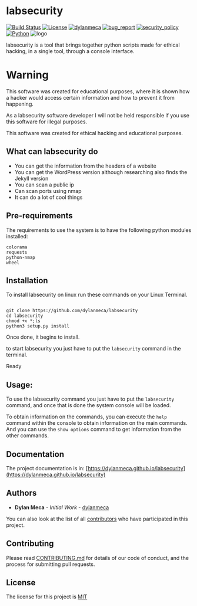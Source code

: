 # labsecurity
[![Build Status](https://img.shields.io/github/stars/dylanmeca/labsecurity.svg)](https://github.com/dylanmeca/labsecurity)
[![License](https://img.shields.io/github/license/dylanmeca/labsecurity.svg)](https://github.com/dylanmeca/labsecurity/blob/main/LICENSE)
[![dylanmeca](https://img.shields.io/badge/author-dylanmeca-green.svg)](https://github.com/dylanmeca)
[![bug_report](https://img.shields.io/badge/bug-report-red.svg)](https://github.com/dylanmeca/labsecurity/blob/main/.github/ISSUE_TEMPLATE/bug_report.md)
[![security_policy](https://img.shields.io/badge/security-policy-cyan.svg)](https://github.com/meca/labsecurity/blob/main/.github/SECURITY.md)
[![Python](https://img.shields.io/badge/language-Python%20-yellow.svg)](https://www.python.org)
![logo](https://raw.githubusercontent.com/dylanmeca/labsecurity/main/.github/icon.jpg)

labsecurity is a tool that brings together python scripts made for ethical hacking, in a single tool, through a console interface.

# Warning

This software was created for educational purposes, where it is shown how a hacker would access certain information and how to prevent it from happening.

As a labsecurity software developer I will not be held responsible if you use this software for illegal purposes. 

This software was created for ethical hacking and educational purposes.

## What can labsecurity do

* You can get the information from the headers of a website
* You can get the WordPress version although researching also finds the Jekyll version
* You can scan a public ip
* Can scan ports using nmap
* It can do a lot of cool things

## Pre-requirements

The requirements to use the system is to have the following python modules installed:

```text
colorama
requests
python-nmap
wheel
```

## Installation

To install labsecurity on linux run these commands on your Linux Terminal.

```shell

git clone https://github.com/dylanmeca/labsecurity
cd labsecurity
chmod +x *;ls
python3 setup.py install

```

Once done, it begins to install.

to start labsecurity you just have to put the ``` labsecurity ``` command in the terminal.

Ready


## Usage:

To use the labsecurity command you just have to put the ```labsecurity``` command, and once that is done the system console will be loaded.

To obtain information on the commands, you can execute the ```help``` command within the console to obtain information on the main commands. And you can use the ```show options``` command to get information from the other commands.

## Documentation

The project documentation is in: [https://dylanmeca.github.io/labsecurity](https://dylanmeca.github.io/labsecurity)

## Authors

* **Dylan Meca** - *Initial Work* - [dylanmeca](https://github.com/dylanmeca)

You can also look at the list of all [contributors](https://github.com/dylanmeca/labsecurity/contributors) who have participated in this project.

## Contributing

Please read [CONTRIBUTING.md](https://github.com/dylanmeca/labsecurity/blob/main/.github/CONTRIBUTING.md) for details of our code of conduct, and the process for submitting pull requests.

## License

The license for this project is [MIT](https://github.com/dylanmeca/labsecurity/blob/main/LICENSE)
